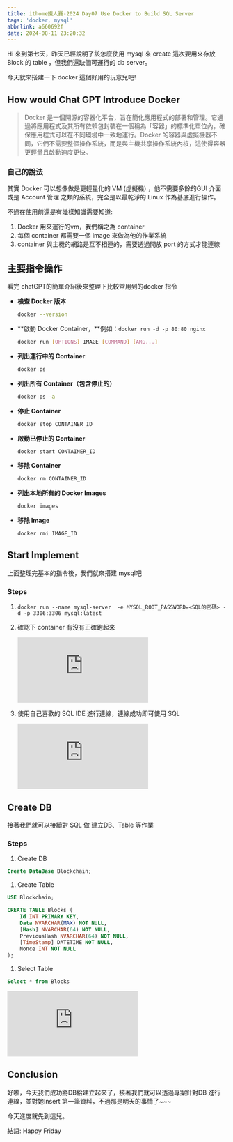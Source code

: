 ```yaml
---
title: ithome鐵人賽-2024 Day07 Use Docker to Build SQL Server
tags: 'docker, mysql'
abbrlink: a660692f
date: 2024-08-11 23:20:32
---
```

Hi 來到第七天，昨天已經說明了該怎麼使用 mysql 來 create 這次要用來存放 Block 的 table ，但我們還缺個可運行的 db server。

今天就來搭建一下 docker 這個好用的玩意兒吧!

<!--more-->
## How would Chat GPT Introduce Docker

> Docker 是一個開源的容器化平台，旨在簡化應用程式的部署和管理。它通過將應用程式及其所有依賴包封裝在一個稱為「容器」的標準化單位內，確保應用程式可以在不同環境中一致地運行。Docker 的容器與虛擬機器不同，它們不需要整個操作系統，而是與主機共享操作系統內核，這使得容器更輕量且啟動速度更快。
>

### 自己的說法

其實 Docker 可以想像做是更輕量化的 VM (虛擬機) ，他不需要多餘的GUI 介面或是 Account 管理 之類的系統，完全是以最乾淨的 Linux 作為基底進行操作。

不過在使用前還是有幾樣知識需要知道:

1. Docker 用來運行的vm，我們稱之為 container
2. 每個 container 都需要一個 image 來做為他的作業系統
3. container 與主機的網路是互不相連的，需要透過開放 port 的方式才能連線

## 主要指令操作

看完 chatGPT的簡單介紹後來整理下比較常用到的docker 指令

- **檢查 Docker 版本**

    ```bash
    docker --version
    ```

- **啟動 Docker Container，**例如：`docker run -d -p 80:80 nginx`

    ```bash
    docker run [OPTIONS] IMAGE [COMMAND] [ARG...]
    ```

- **列出運行中的 Container**

    ```bash
    docker ps
    ```

- **列出所有 Container（包含停止的）**

    ```bash
    docker ps -a
    ```

- **停止 Container**

    ```bash
    docker stop CONTAINER_ID
    ```

- **啟動已停止的 Container**

    ```bash
    docker start CONTAINER_ID
    ```

- **移除 Container**

    ```bash
    docker rm CONTAINER_ID
    ```

- **列出本地所有的 Docker Images**

    ```bash
    docker images
    ```

- **移除 Image**

    ```bash
    docker rmi IMAGE_ID
    ```


## Start Implement

上面整理完基本的指令後，我們就來搭建 mysql吧

### Steps

1.  `docker run --name mysql-server  -e MYSQL_ROOT_PASSWORD=<SQL的密碼> -d -p 3306:3306 mysql:latest`
2. 確認下 container 有沒有正確跑起來

   ![Untitled](https://fv5-3.failiem.lv/thumb_show.php?i=vcknhvg7be&view&v=1&PHPSESSID=d08b7b651ea33577e24662cbf6ba4ff75b6d810f)

3.  使用自己喜歡的 SQL IDE 進行連線，連線成功即可使用 SQL

    ![Untitled](https://fv5-3.failiem.lv/thumb_show.php?i=9kvtvwd5nv&view&v=1&PHPSESSID=d08b7b651ea33577e24662cbf6ba4ff75b6d810f)


## Create DB

接著我們就可以接續對 SQL 做 建立DB、Table 等作業

### Steps

1. Create DB

```sql
Create DataBase Blockchain;
```

1. Create Table

```sql
USE Blockchain;

CREATE TABLE Blocks (
    Id INT PRIMARY KEY,
    Data NVARCHAR(MAX) NOT NULL,
    [Hash] NVARCHAR(64) NOT NULL,
    PreviousHash NVARCHAR(64) NOT NULL,
    [TimeStamp] DATETIME NOT NULL,
    Nonce INT NOT NULL
);
```

1. Select Table

```sql
Select * from Blocks
```

![Untitled](https://fv5-3.failiem.lv/thumb_show.php?i=k67865kv9p&view&v=1&PHPSESSID=d08b7b651ea33577e24662cbf6ba4ff75b6d810f)

## Conclusion

好啦，今天我們成功將DB給建立起來了，接著我們就可以透過專案針對DB 進行連線，並對她Insert 第一筆資料，不過那是明天的事情了~~~

今天進度就先到這兒。

結語: Happy Friday
